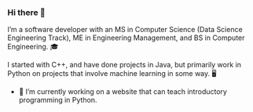 ### Hi there 👋

I’m a software developer with an MS in Computer Science (Data Science Engineering Track), ME in Engineering Management, and BS in Computer Engineering. 🎓  

I started with C++, and have done projects in Java, but primarily work in Python on projects that involve machine learning in some way. 🖥️  


- 🔭 I’m currently working on a website that can teach introductory programming in Python.  

<!--
**dasarpan/dasarpan** is a ✨ _special_ ✨ repository because its `README.md` (this file) appears on your GitHub profile.

Here are some ideas to get you started:

- 🔭 I’m currently working on ...
- 🌱 I’m currently learning ...
- 👯 I’m looking to collaborate on ...
- 🤔 I’m looking for help with ...
- 💬 Ask me about ...
- 📫 How to reach me: ...
- 😄 Pronouns: ...
- ⚡ Fun fact: ...
-->

